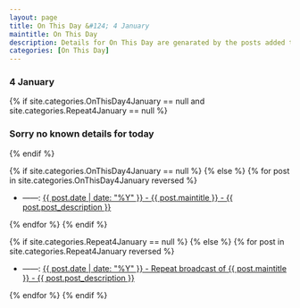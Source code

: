 ```yaml
---
layout: page
title: On This Day &#124; 4 January
maintitle: On This Day
description: Details for On This Day are genarated by the posts added to the website so the content is subject to changes/updates over time.
categories: [On This Day]
---
```


<h3>4 January</h3>

{% if site.categories.OnThisDay4January == null and site.categories.Repeat4January == null %}
  <h3>Sorry no known details for today</h3>
{% endif %}

{% if site.categories.OnThisDay4January == null %}
{% else %}
{% for post in site.categories.OnThisDay4January reversed %}
<ul>
<li> ——: <a href="{{ post.url }}">{{ post.date | date: "%Y" }} - {{ post.maintitle }} - {{ post.post_description }}</a></li>
</ul>
{% endfor %}
{% endif %}

{% if site.categories.Repeat4January == null %}
{% else %}
{% for post in site.categories.Repeat4January reversed %}
<ul>
<li> ——: <a href="{{ post.url }}">{{ post.date | date: "%Y" }} - Repeat broadcast of {{ post.maintitle }} - {{ post.post_description }}</a></li>
</ul>
{% endfor %}
{% endif %}
